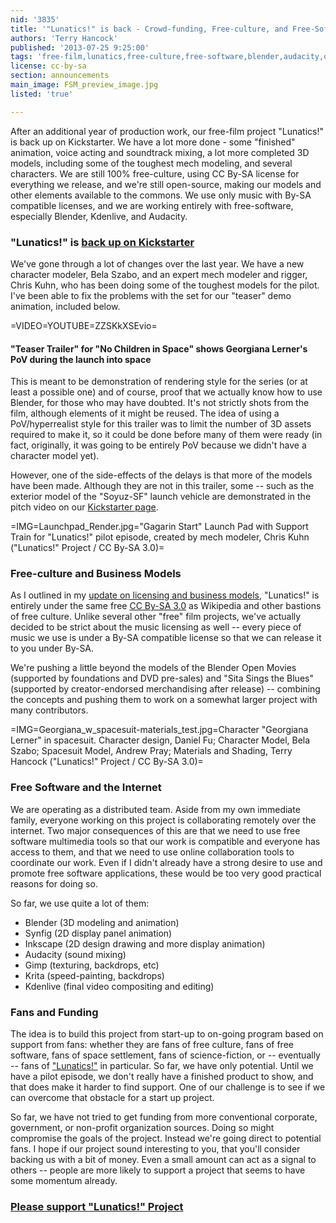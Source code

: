 ```yaml
---
nid: '3835'
title: '"Lunatics!" is back - Crowd-funding, Free-culture, and Free-Software'
authors: 'Terry Hancock'
published: '2013-07-25 9:25:00'
tags: 'free-film,lunatics,free-culture,free-software,blender,audacity,open-movies'
license: cc-by-sa
section: announcements
main_image: FSM_preview_image.jpg
listed: 'true'

---
```

After an additional year of production work, our free-film project "Lunatics!" is back up on Kickstarter. We have a lot more done - some "finished" animation, voice acting and soundtrack mixing, a lot more completed 3D models, including some of the toughest mech modeling, and several characters. We are still 100% free-culture, using CC By-SA license for everything we release, and we're still open-source, making our models and other elements available to the commons. We use only music with By-SA compatible licenses, and we are working entirely with free-software, especially Blender, Kdenlive, and Audacity.

<!--break-->

### "Lunatics!" is [back up on Kickstarter](http://www.kickstarter.com/projects/2144275086/finish-lunatics-pilot-episode)

We've gone through a lot of changes over the last year. We have a new character modeler, Bela Szabo, and an expert mech modeler and rigger, Chris Kuhn, who has been doing some of the toughest models for the pilot. I've been able to fix the problems with the set for our "teaser" demo animation, included below.

=VIDEO=YOUTUBE=ZZSKkXSEvio=

#### "Teaser Trailer" for "No Children in Space" shows Georgiana Lerner's PoV during the launch into space

This is meant to be demonstration of rendering style for the series (or at least a possible one) and of course, proof that we actually know how to use Blender, for those who may have doubted. It's not strictly shots from the film, although elements of it might be reused. The idea of using a PoV/hyperrealist style for this trailer was to limit the number of 3D assets required to make it, so it could be done before many of them were ready (in fact, originally, it was going to be entirely PoV because we didn't have a character model yet).

However, one of the side-effects of the delays is that more of the models have been made. Although they are not in this trailer, some -- such as the exterior model of the "Soyuz-SF" launch vehicle are demonstrated in the pitch video on our [Kickstarter page](http://www.kickstarter.com/projects/2144275086/finish-lunatics-pilot-episode).

=IMG=Launchpad_Render.jpg="Gagarin Start" Launch Pad with Support Train for "Lunatics!" pilot episode, created by mech modeler, Chris Kuhn  ("Lunatics!" Project / CC By-SA 3.0)=

### Free-culture and Business Models

As I outlined in my [update on licensing and business models](http://www.kickstarter.com/projects/2144275086/finish-lunatics-pilot-episode/posts/547385), "Lunatics!" is entirely under the same free [CC By-SA 3.0](http://creativecommons.org/licenses/by-sa/3.0) as Wikipedia and other bastions of free culture. Unlike several other "free" film projects, we've actually decided to be strict about the music licensing as well -- every piece of music we use is under a By-SA compatible license so that we can release it to you under By-SA.

We're pushing a little beyond the models of the Blender Open Movies (supported by foundations and DVD pre-sales) and "Sita Sings the Blues" (supported by creator-endorsed merchandising after release) -- combining the concepts and pushing them to work on a somewhat larger project with many contributors.

=IMG=Georgiana_w_spacesuit-materials_test.jpg=Character "Georgiana Lerner" in spacesuit. Character design, Daniel Fu; Character Model, Bela Szabo; Spacesuit Model, Andrew Pray; Materials and Shading, Terry Hancock  ("Lunatics!" Project / CC By-SA 3.0)=

### Free Software and the Internet

We are operating as a distributed team. Aside from my own immediate family, everyone working on this project is collaborating remotely over the internet. Two major consequences of this are that we need to use free software multimedia tools so that our work is compatible and everyone has access to them, and that we need to use online collaboration tools to coordinate our work. Even if I didn't already have a strong desire to use and promote free software applications, these would be too very good practical reasons for doing so.

So far, we use quite a lot of them:

* Blender (3D modeling and animation)
* Synfig (2D display panel animation)
* Inkscape (2D design drawing and more display animation)
* Audacity (sound mixing)
* Gimp (texturing, backdrops, etc)
* Krita (speed-painting, backdrops)
* Kdenlive (final video compositing and editing)

### Fans and Funding

The idea is to build this project from start-up to on-going program based on support from fans: whether they are fans of free culture, fans of free software, fans of space settlement, fans of science-fiction, or -- eventually -- fans of ["Lunatics!"](http://lunatics.tv) in particular. So far, we have only potential. Until we have a pilot episode, we don't really have a finished product to show, and that does make it harder to find support. One of our challenge is to see if we can overcome that obstacle for a start up project.

So far, we have not tried to get funding from more conventional corporate, government, or non-profit organization sources. Doing so might compromise the goals of the project. Instead we're going direct to potential fans. I hope if our project sound interesting to you, that you'll consider backing us with a bit of money. Even a small amount can act as a signal to others -- people are more likely to support a project that seems to have some momentum already.

### [Please support "Lunatics!" Project](http://www.kickstarter.com/projects/2144275086/finish-lunatics-pilot-episode)
